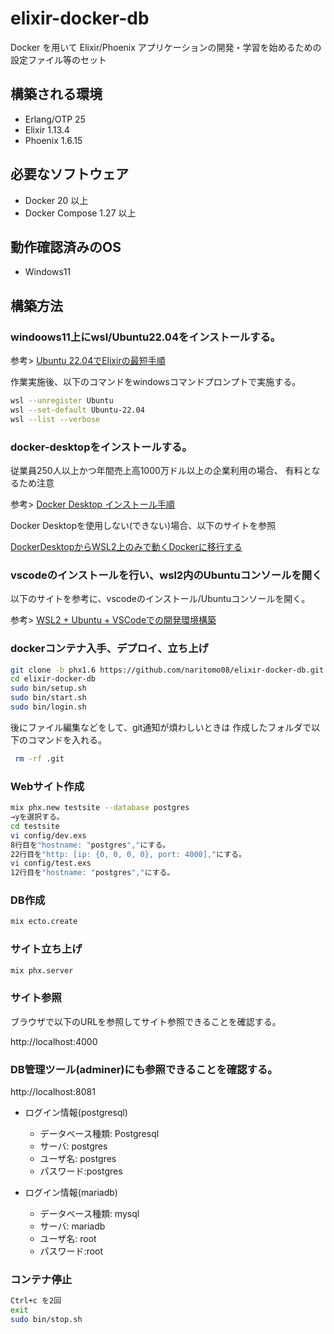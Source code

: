 # elixir-docker-db

Docker を用いて Elixir/Phoenix アプリケーションの開発・学習を始めるための設定ファイル等のセット

## 構築される環境

* Erlang/OTP 25
* Elixir 1.13.4
* Phoenix 1.6.15

## 必要なソフトウェア

* Docker 20 以上
* Docker Compose 1.27 以上

## 動作確認済みのOS

* Windows11

## 構築方法

### windoows11上にwsl/Ubuntu22.04をインストールする。

参考>
[Ubuntu 22.04でElixirの最短手順](https://qiita.com/piacerex/items/01e89435af0f7a454ad2)

作業実施後、以下のコマンドをwindowsコマンドプロンプトで実施する。

```bash
wsl --unregister Ubuntu
wsl --set-default Ubuntu-22.04
wsl --list --verbose
```

### docker-desktopをインストールする。

従業員250人以上かつ年間売上高1000万ドル以上の企業利用の場合、
有料となるため注意

参考>
[Docker Desktop インストール手順](https://qiita.com/R_R/items/a09fab09ce9fa9e905c5)

Docker Desktopを使用しない(できない)場合、以下のサイトを参照

[DockerDesktopからWSL2上のみで動くDockerに移行する](https://zenn.dev/taiga533/articles/11f1b21ef4a5ff)

### vscodeのインストールを行い、wsl2内のUbuntuコンソールを開く

以下のサイトを参考に、vscodeのインストール/Ubuntuコンソールを開く。

参考>
[WSL2 + Ubuntu + VSCodeでの開発環境構築](https://qiita.com/zaburo/items/27b5b819fae2bde97a3b)

### dockerコンテナ入手、デプロイ、立ち上げ

```bash
git clone -b phx1.6 https://github.com/naritomo08/elixir-docker-db.git elixir-docker-db
cd elixir-docker-db
sudo bin/setup.sh
sudo bin/start.sh
sudo bin/login.sh
```

後にファイル編集などをして、git通知が煩わしいときは
作成したフォルダで以下のコマンドを入れる。

```bash
 rm -rf .git
```

### Webサイト作成

```bash
mix phx.new testsite --database postgres
→yを選択する。
cd testsite
vi config/dev.exs
8行目を"hostname: "postgres","にする。
22行目を"http: [ip: {0, 0, 0, 0}, port: 4000],"にする。
vi config/test.exs
12行目を"hostname: "postgres","にする。
```

### DB作成

```bash
mix ecto.create
```

### サイト立ち上げ

```bash
mix phx.server
```

### サイト参照

ブラウザで以下のURLを参照してサイト参照できることを確認する。

http://localhost:4000

### DB管理ツール(adminer)にも参照できることを確認する。

http://localhost:8081

* ログイン情報(postgresql)
  - データベース種類: Postgresql
  - サーバ: postgres
  - ユーザ名: postgres
  - パスワード:postgres

* ログイン情報(mariadb)
  - データベース種類: mysql
  - サーバ: mariadb
  - ユーザ名: root
  - パスワード:root

### コンテナ停止

```bash
Ctrl+c を2回
exit
sudo bin/stop.sh
```
